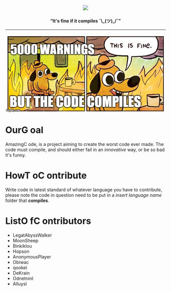 <!-- It's fine if there's HTML in a readme, cuz it compiles ¯\_(ツ)_/¯-->
<!-- Yeah, that's right, also images go in absolute and not relative paths because they compile too -->
<!-- Also relative paths didn't work for some reason -->

<p align = 'center'>
  <img src='https://github.com/LegatAbyssWalker/amazingCode/blob/master/img/amazingCode.png'>
</p>

<h4 align="center"><q>It's fine if it compiles ¯\_(ツ)_/¯</q></h4>
<hr>

<p align = 'center'>
  <img align='center' src='https://github.com/LegatAbyssWalker/amazingCode/blob/master/img/spash.jpg'>
</p>

# OurG oal

AmazingC ode, is a project aiming to create the worst code ever made. The code must compile, and should either fail in an *innovative* way, or be so bad it's funny.

# HowT oC ontribute

Write code in latest standard of whatever language you have to contribute, please note the code in question need to be put in a *insert language name* folder that **compiles**.

# ListO fC ontributors
* LegatAbyssWalker
* MoonSheep
* Binkiklou
* Hopson
* AnonymousPlayer
* Obiwac
* qookei
* DeKrain
* OdnetninI
* Alluysl

